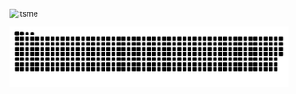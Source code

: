 




![itsme](https://user-images.githubusercontent.com/88326219/133854651-08cd985e-11e2-45cb-b77d-867062b12abe.jpeg)






![Snake animation](https://github.com/GustavoQuiel/GustavoQuiel/blob/output/github-contribution-grid-snake.svg)
